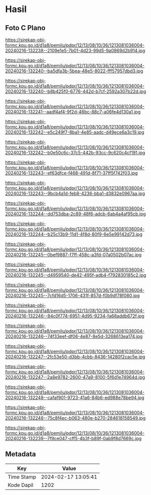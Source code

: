 # Hasil

## Foto C Plano

https://sirekap-obj-formc.kpu.go.id/d1a8/pemilu/pdpr/12/13/08/10/36/1213081036004-20240216-132238--2109e1e5-7b01-4d23-99d5-9a0869d2b914.jpg

https://sirekap-obj-formc.kpu.go.id/d1a8/pemilu/pdpr/12/13/08/10/36/1213081036004-20240216-132240--ba5dfa3b-5bea-48e5-8022-fff57957dbd3.jpg

https://sirekap-obj-formc.kpu.go.id/d1a8/pemilu/pdpr/12/13/08/10/36/1213081036004-20240216-132240--b8b425f0-6776-442d-b7cf-2592a307b22d.jpg

https://sirekap-obj-formc.kpu.go.id/d1a8/pemilu/pdpr/12/13/08/10/36/1213081036004-20240216-132241--aadf4af4-9f2d-46bc-88c7-a06fe4d130a1.jpg

https://sirekap-obj-formc.kpu.go.id/d1a8/pemilu/pdpr/12/13/08/10/36/1213081036004-20240216-132242--e5c249f7-8ba1-4e85-aadc-d49ece6a3c19.jpg

https://sirekap-obj-formc.kpu.go.id/d1a8/pemilu/pdpr/12/13/08/10/36/1213081036004-20240216-132242--b0e50c6c-37c5-442b-93cc-9c620c4cf191.jpg

https://sirekap-obj-formc.kpu.go.id/d1a8/pemilu/pdpr/12/13/08/10/36/1213081036004-20240216-132243--ef63dfce-f468-491d-8f71-37ff5f742f03.jpg

https://sirekap-obj-formc.kpu.go.id/d1a8/pemilu/pdpr/12/13/08/10/36/1213081036004-20240216-132243--9bcb4a1d-feb8-4236-bba1-d3832e0967aa.jpg

https://sirekap-obj-formc.kpu.go.id/d1a8/pemilu/pdpr/12/13/08/10/36/1213081036004-20240216-132244--dd753dba-2c89-48f6-adcb-6ab4a4af95cb.jpg

https://sirekap-obj-formc.kpu.go.id/d1a8/pemilu/pdpr/12/13/08/10/36/1213081036004-20240216-132244--b25c13b9-11d1-4f8d-80f9-6e5e99142d73.jpg

https://sirekap-obj-formc.kpu.go.id/d1a8/pemilu/pdpr/12/13/08/10/36/1213081036004-20240216-132245--0bef9887-f7ff-458c-a3fd-07a0502b07ac.jpg

https://sirekap-obj-formc.kpu.go.id/d1a8/pemilu/pdpr/12/13/08/10/36/1213081036004-20240216-132245--d4959540-de42-495f-adb4-f792830185c2.jpg

https://sirekap-obj-formc.kpu.go.id/d1a8/pemilu/pdpr/12/13/08/10/36/1213081036004-20240216-132245--7cfd16d5-1706-431f-857d-f0b9df78f080.jpg

https://sirekap-obj-formc.kpu.go.id/d1a8/pemilu/pdpr/12/13/08/10/36/1213081036004-20240216-132246--84c0f774-6951-4d95-9234-fa68addb672f.jpg

https://sirekap-obj-formc.kpu.go.id/d1a8/pemilu/pdpr/12/13/08/10/36/1213081036004-20240216-132246--74f33eef-df06-4e87-8e5d-3268613ea174.jpg

https://sirekap-obj-formc.kpu.go.id/d1a8/pemilu/pdpr/12/13/08/10/36/1213081036004-20240216-132247--2fc53e50-d3bb-4cbb-8436-14280f2cac5e.jpg

https://sirekap-obj-formc.kpu.go.id/d1a8/pemilu/pdpr/12/13/08/10/36/1213081036004-20240216-132247--2a8e9782-2600-47a9-8100-5f6d1e74964d.jpg

https://sirekap-obj-formc.kpu.go.id/d1a8/pemilu/pdpr/12/13/08/10/36/1213081036004-20240216-132248--cafaf901-9723-41a6-84b6-ed988e78be94.jpg

https://sirekap-obj-formc.kpu.go.id/d1a8/pemilu/pdpr/12/13/08/10/36/1213081036004-20240216-132248--75c8f4ec-b063-480e-b270-284618158549.jpg

https://sirekap-obj-formc.kpu.go.id/d1a8/pemilu/pdpr/12/13/08/10/36/1213081036004-20240216-132239--7f9ce047-cff5-4b3f-b89f-0ab9f8d7669c.jpg


## Metadata

| Key        | Value               |
| ---------- | ------------------- |
| Time Stamp | 2024-02-17 13:05:41 |
| Kode Dapil | 1202                |



